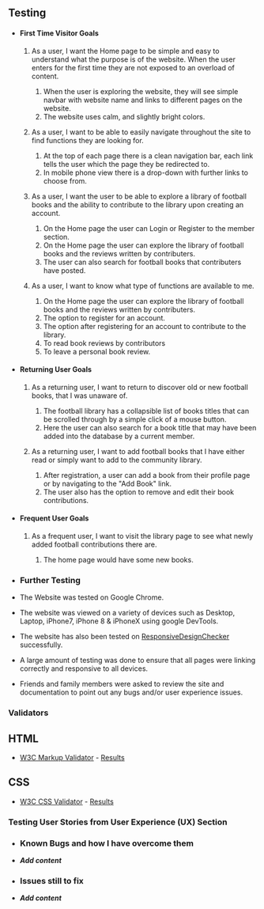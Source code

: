 ## Testing

-   #### First Time Visitor Goals

    1. As a user, I want the Home page to be simple and easy to understand what the purpose is of the website. When the user enters for the first time they are not exposed to an overload of content.
    
        1. When the user is exploring the website, they will see simple navbar with website name and links to different pages on the website.
        2. The website uses calm, and slightly bright colors.
            
    2. As a user, I want to be able to easily navigate throughout the site to find functions they are looking for.
        
        1. At the top of each page there is a clean navigation bar, each link tells the user which the page they be redirected to.
        2. In mobile phone view there is a drop-down with further links to choose from.
                
    3. As a user, I want the user to be able to explore a library of football books and the ability to contribute to the library upon creating an account.
   
        1. On the Home page the user can Login or Register to the member section. 
        2. On the Home page the user can explore the library of football books and the reviews written by contributers.
        3. The user can also search for football books that contributers have posted.
      
    4. As a user, I want to know what type of functions are available to me.
    
        1. On the Home page the user can explore the library of football books and the reviews written by contributers.
        2. The option to register for an account.
        3. The option after registering for an account to contribute to the library.
        4. To read book reviews by contributors
        5. To leave a personal book review.
        
-   #### Returning User Goals

    1. As a returning user, I want to return to discover old or new football books, that I was unaware of.

        1. The football library has a collapsible list of books titles that can be scrolled through by a simple click of a mouse button.
        2. Here the user can also search for a book title that may have been added into the database by a current member.   
        
    2. As a returning user, I want to add football books that I have either read or simply want to add to the community library.
    
        1. After registration, a user can add a book from their profile page or by navigating to the "Add Book" link.
        2. The user also has the option to remove and edit their book contributions.
        
-   #### Frequent User Goals

    1. As a frequent user, I want to visit the library page to see what newly added football contributions there are.
        
        1. The home page would have some new books.


-   ### Further Testing

-  The Website was tested on Google Chrome.
-  The website was viewed on a variety of devices such as Desktop, Laptop, iPhone7, iPhone 8 & iPhoneX using google DevTools.
-  The website has also been tested on <a href="https://responsivedesignchecker.com/">ResponsiveDesignChecker</a> successfully.
-  A large amount of testing was done to ensure that all pages were linking correctly and responsive to all devices.
-  Friends and family members were asked to review the site and documentation to point out any bugs and/or user experience issues.


### Validators

## HTML
-   [W3C Markup Validator](https://jigsaw.w3.org/css-validator/#validate_by_input) - [Results](https://github.com/Elippsis007/football_shelf_m3/tree/main/static/images/html_validation)

## CSS
-   [W3C CSS Validator](https://jigsaw.w3.org/css-validator/#validate_by_input) - [Results](https://github.com/Elippsis007/football_shelf_m3/tree/main/static/images/css-validation)

### Testing User Stories from User Experience (UX) Section


-   ### Known Bugs and how I have overcome them

-   *****Add content*****

-   ### Issues still to fix

-  *****Add content*****
